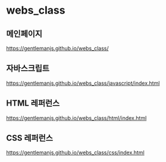 # webs_class

## 메인페이지
https://gentlemanjs.github.io/webs_class/

## 자바스크립트
https://gentlemanjs.github.io/webs_class/javascript/index.html

## HTML 레퍼런스
https://gentlemanjs.github.io/webs_class/html/index.html

## CSS 레퍼런스
https://gentlemanjs.github.io/webs_class/css/index.html
